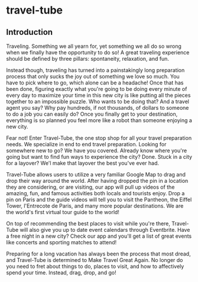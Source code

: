 # travel-tube

## Introduction

Traveling. Something we all yearn for, yet something we all do so wrong when we finally have the opportunity to do so! A great traveling experience should be defined by three pillars: spontaneity, relaxation, and fun.

Instead though, traveling has turned into a painstakingly long preparation process that only sucks the joy out of something we love so much. You have to pick where to go, which alone can be a headache! Once that has been done, figuring exactly what you're going to be doing every minute of every day to maximize your time in this new city is like putting all the pieces together to an impossible puzzle. Who wants to be doing that? And a travel agent you say? Why pay hundreds, if not thousands, of dollars to someone to do a job you can easily do? Once you finally get to your destination, everything is so planned you feel more like a robot than someone enjoying a new city. 

Fear not! Enter Travel-Tube, the one stop shop for all your travel preparation needs. We specialize in end to end travel preparation. Looking for somewhere new to go? We have you covered. Already know where you're going but want to find fun ways to experience the city? Done. Stuck in a city for a layover? We'l make that layover the best you've ever had.

Travel-Tube allows users to utilize a very familiar Google Map to drag and drop their way around the world. After having dropped the pin in a location they are considering, or are visiting, our app will pull up videos of the amazing, fun, and famous activities both locals and tourists enjoy. Drop a pin on Paris and the guide videos will tell you to visit the Pantheon, the Eiffel Tower, l'Entrecote de Paris, and many more popular destinations. We are the world's first virtual tour guide to the world!

On top of recommending the best places to visit while you're there, Travel-Tube will also give you up to date event calendars through Eventbrite. Have a free night in a new city? Check our app and you'll get a list of great events like concerts and sporting matches to attend!

Preparing for a long vacation has always been the process that most dread, and Travel-Tube is determined to Make Travel Great Again. No longer do you need to fret about things to do, places to visit, and how to affectively spend your time. Instead, drag, drop, and go!

